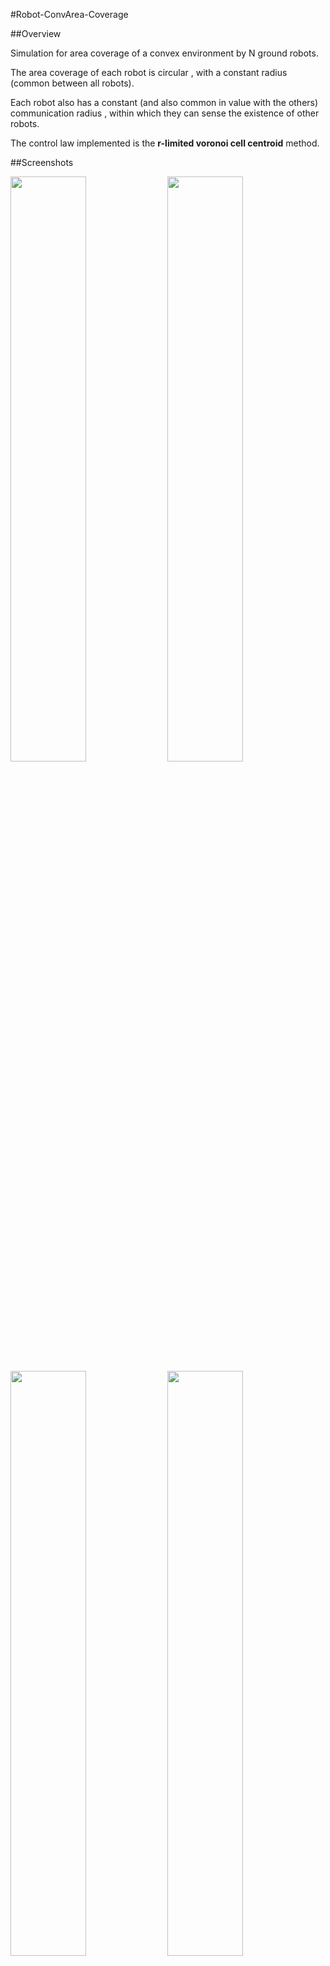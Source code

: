 #Robot-ConvArea-Coverage

##Overview

Simulation for area coverage of a convex environment by N ground robots.

The area coverage of each robot is circular , with a constant radius (common between all robots).

Each robot also has a constant (and also common in value with the others) communication radius , within which they can sense the existence 
of other robots.

The control law implemented is the **r-limited voronoi cell centroid** method.

##Screenshots

<img src="https://cloud.githubusercontent.com/assets/20325266/23537679/6e8cc8f0-ffd6-11e6-84f3-5585be9b0836.jpg" width="49%">
<img src="https://cloud.githubusercontent.com/assets/20325266/23537683/755f027e-ffd6-11e6-861a-9768f6cc7252.jpg" width="49%">

<img src="https://cloud.githubusercontent.com/assets/20325266/23537681/72e2d9b2-ffd6-11e6-9ee0-af295233a2a5.jpg" width="49%">
<img src="https://cloud.githubusercontent.com/assets/20325266/23537684/76a5783e-ffd6-11e6-8538-da219c29d3d4.jpg" width="49%">


##How to run

*SIMULATION.m* is the main file from which the simulation is executed.

The rest of the files implement the various functions that are used (see below for details) .

##Parameters

The following parameters can be determined by the user :

**xc** and **yc**: Vectors containing the vertex coordinates of the convex environment.

**px** and **py** : Vectors containing the coordinates for the initial robot positions.

**R** : The area sensing radius of the robots.

**Rc** : The communication radius of the robots.

**K** : Control law gain

**dt** : The fundamental time unit. Each iteration will represent dt seconds passed.

**thr** : Convergence threshold .
If the next-iteration centroid changes less than this value for ALL robots, then the algorithm terminates.

**iterlim** : The maximum amount of iterations allowed.

**robotCount** : The number of ground robots active in the environment.

##How it works

For each robot,the following procedure is executed repeatedly , until the algorithm converges or the iteration limit is reached :

* Calculate the bounded voronoi cell of the robot. The bounded voronoi cell is the  intersection  of the regular (not r-limited)
voronoi cell with the environment . Please note that in the calculation of the voronoi cell, only the robots that are inside the current
robot's communication radius are taken into account.

* Calculate the r-limited voronoi cell of the robot . The r-limited voronoi cell is produced by the intersection of the bounded voronoi
with the sensing circle of the robot.
 
* Calculate the centroid of the r-limited voronoi cell.

* Calculate the output velocity of the robot, which is proportionate to its distance from the centroid (multiplied by the gain factor).


##Functions

**BoundedVoronoi()**  

Calculates the regular (not r-limited) voronoi cell for a robot (using an approximate half-plane intersection method) 
and finds its intersection with the convex environment. This is then named as its bounded voronoi cell


**form_plane()**  

Approximates a half-plane via a sufficiently large polygon. This function is called by BoundedVoronoi()


**Control_Law()** 

For a given robot with a given bounded voronoi cell ,and a given sensing radius :

(1) Finds its r-limited voronoi cell

(2) Calculates the centroid of the r-limited voronoi cell

(3) Calculates its velocity vector, which is determined by its distance from the centroid (and the gain factor)


**approx_circle()**  

Approximates a circle via a polygon with sufficiently large amount of vertices. This function is used to 
represent the sensing circle and communication radius of each robot.


##Dependencies

This simulation uses *polygeom* for the calculation of polygon centroids. It is licensed under the BSD License.

(https://www.mathworks.com/matlabcentral/fileexchange/319-polygeom-m)



##License

This simulation is distributed under Apache License Version 2.0

Copyright (C) 2017 Stelios Tsiakalos
